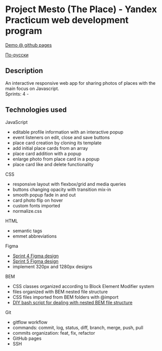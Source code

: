 # Project Mesto (The Place) - Yandex Practicum web development program

[Demo @ github pages](https://bliss-code.github.io/mesto/)

[По-русски](./README-RU.md)

## Description

An interactive responsive web app for sharing photos of places with the main focus on Javascript.\
Sprints: 4 -

## Technologies used

JavaScript
- editable profile information with an interactive popup
- event listeners on edit, close and save buttons
- place card creation by cloning its template
- add initial place cards from an array
- place card addition with a popup
- enlarge photo from place card in a popup
- place card like and delete functionality

CSS
- responsive layout with flexbox/grid and media queries
- buttons changing opacity with transition mix-in
- smooth popup fade in and out
- card photo flip on hover
- custom fonts imported
- normalize.css

HTML
- semantic tags
- emmet abbreviations

Figma
- [Sprint 4 Figma design](https://www.figma.com/file/2cn9N9jSkmxD84oJik7xL7/JavaScript.-Sprint-4?node-id=0%3A1)
- [Sprint 5 Figma design](https://www.figma.com/file/bjyvbKKJN2naO0ucURl2Z0/JavaScript.-Sprint-5?node-id=0%3A1)
- implement 320px and 1280px designs

BEM
- CSS classes organized according to Block Element Modifier system
- files organized with BEM nested file structure
- CSS files imported from BEM folders with @import
- [DIY bash script for dealing with nested BEM file structure](https://github.com/bliss-code/instruments)

Git
- gitflow workflow
- commands: commit, log, status, diff, branch, merge, push, pull
- commits organization: feat, fix, refactor
- GitHub pages
- SSH
